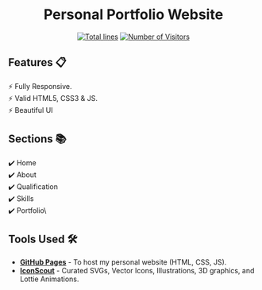 <div align="center">

<h1>Personal Portfolio Website</h1>
<!--
<h2>
  <a href="https://aritra-tech.github.io//">aritradas.github.io</a>
</h2>
-->
</div>
<div align="center">
  <a href="https://github.com/aritra-tech/aritra-tech.github.io"><img src="https://sloc.xyz/github/aritra-tech/aritra-tech.github.io" alt="Total lines"></a>
  <a href="https://github.com/aritra-tech/aritra-tech.github.io"><img src="https://visitor-badge.laobi.icu/badge?page_id=aritra-tech/aritra-tech.github.io" alt="Number of Visitors"></a>
  
</div>

## Features 📋

⚡️ Fully Responsive.\
⚡️ Valid HTML5, CSS3 & JS.\
⚡️ Beautiful UI


## Sections 📚

✔️ Home\
✔️ About\
✔️ Qualification\
✔️ Skills\
✔️ Portfolio\

## Tools Used 🛠️

- [**GitHub Pages**](https://docs.github.com/en/pages) - To host my personal website (HTML, CSS, JS).
- [**IconScout**](https://iconscout.com/unicons) - Curated SVGs, Vector Icons, Illustrations, 3D graphics, and Lottie Animations.

<!----
## Contributing 💡

#### Step 1

- **Option 1**

  - 🍴 Fork this repo!

- **Option 2**
  - 👯 Clone this repo to your local machine.

#### Step 2

- **Build your code** 🔨🔨🔨

#### Step 3

- 🔃 Create a new pull request.

--->
